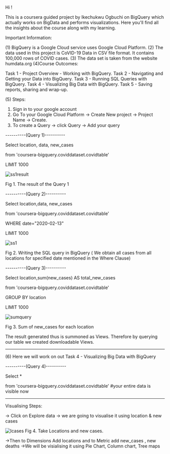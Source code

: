 Hi !

This is a coursera guided  project by Ikechukwu Ogbuchi on BigQuery which actually works on BigData and performs visualizations.
Here you'll find all the insights about the course along with my learning. 


Important Information:

(1)  BigQuery is a Google Cloud service uses Google Cloud Platform.
(2) The data used in this project is CoVID-19 Data in CSV file format. It contains 100,000 rows of COVID cases.
(3) The data set is taken from the website humdata.org
(4)Course Outcomes:

Task 1 - Project Overview - Working with BigQuery.
Task 2 - Navigating and Getting your Data into BigQuery.
Task 3 - Running SQL Queries with BigQuery.
Task 4 - Visualizing Big Data with BigQuery.
Task 5 - Saving reports, sharing and wrap-up.

(5) Steps:

1. Sign in to your google account
2. Go To your Google Cloud Platform -> Create New project -> Project Name -> Create.
3. To create a Query -> click Query -> Add your query 
           
----------(Query 1)----------
           
Select location, data, new_cases

from 'coursera-bigquery.coviddataset.covidtable'

LIMIT 1000

 
![ss1result](https://user-images.githubusercontent.com/53258421/162979192-b70453cf-b695-4f05-926c-d1d012fc36b8.png)

Fig 1. The result of the Query 1

----------(Query 2)----------
           
Select location,data, new_cases

from 'coursera-bigquery.coviddataset.covidtable'

WHERE date="2020-02-13"

LIMIT 1000

![ss1](https://user-images.githubusercontent.com/53258421/162978189-8814fef1-6be5-4bf4-abed-d8d7eaf805c1.png)


Fig 2. Writing the SQL query in BigQuery ( We obtain all cases from all locations for specified date mentioned in the Where Clause)

----------(Query 3)----------
          
           
Select location,sum(new_cases) AS total_new_cases

from 'coursera-bigquery.coviddataset.covidtable'

GROUP BY location

LIMIT 1000


![sumquery](https://user-images.githubusercontent.com/53258421/162979643-104157d4-fee5-4973-b366-856ca2cf403f.jpg)

Fig 3. Sum of new_cases for each location



The result generated thus is summoned as Views.
Therefore by querying our table we created downloadable Views.

----------------------------------------------------


(6) Here we will work on out Task 4 - Visualizing Big Data with BigQuery

----------(Query 4)----------

Select *

from 'coursera-bigquery.coviddataset.covidtable'  #your entire data is visible now

------------------------------

Visualising Steps:


-> Click on Explore data 
-> we are going to visualise it using location & new cases 

![lcases](https://user-images.githubusercontent.com/53258421/162981449-ae869b99-88c0-41da-bdef-4bf5c84fdfde.png)
Fig 4. Take Locations and new cases.






->Then to Dimensions Add locations and to Metric add new_cases , new deaths
->We will be visialising it using Pie Chart, Column chart, Tree maps











           
      

















